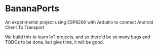 # BananaPorts
An experimental project using ESP8266 with Arduino to connect Android Client To Transport

We build this to learn IoT projects, and so there'd be so many bugs and TODOs to be done, but give time, it will be good.
